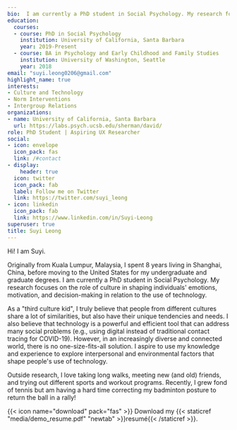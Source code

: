 ```yaml
---
bio:  I am currently a PhD student in Social Psychology. My research focuses on the role of culture in shaping individuals' emotions, motivation, and decision-making in relation to the use of technology.
education:
  courses:
  - course: PhD in Social Psychology
    institution: University of California, Santa Barbara
    year: 2019-Present
  - course: BA in Psychology and Early Childhood and Family Studies
    institution: University of Washington, Seattle
    year: 2018
email: "suyi.leong0206@gmail.com"
highlight_name: true
interests:
- Culture and Technology
- Norm Interventions
- Intergroup Relations
organizations:
- name: University of California, Santa Barbara
  url: https://labs.psych.ucsb.edu/sherman/david/
role: PhD Student | Aspiring UX Researcher
social:
- icon: envelope
  icon_pack: fas
  link: /#contact
- display:
    header: true
  icon: twitter
  icon_pack: fab
  label: Follow me on Twitter
  link: https://twitter.com/suyi_leong
- icon: linkedin
  icon_pack: fab
  link: https://www.linkedin.com/in/Suyi-Leong
superuser: true
title: Suyi Leong
---
```

Hi! I am Suyi.

Originally from Kuala Lumpur, Malaysia, I spent 8 years living in Shanghai, China, before moving to the United States for my undergraduate and graduate degrees. I am currently a PhD student in Social Psychology. My research focuses on the role of culture in shaping individuals' emotions, motivation, and decision-making in relation to the use of technology.

As a "third culture kid", I truly believe that people from different cultures share a lot of similarities, but also have their unique tendencies and needs. I also believe that technology is a powerful and efficient tool that can address many social problems (e.g., using digital instead of traditional contact tracing for COVID-19). However, in an increasingly diverse and connected world, there is no one-size-fits-all solution. I aspire to use my knowledge and experience to explore interpersonal and environmental factors that shape people's use of technology.

Outside research, I love taking long walks, meeting new (and old) friends, and trying out different sports and workout programs. Recently, I grew fond of tennis but am having a hard time correcting my badminton posture to return the ball in a rally!

{{< icon name="download" pack="fas" >}} Download my {{< staticref "media/demo_resume.pdf" "newtab" >}}resumé{{< /staticref >}}.
